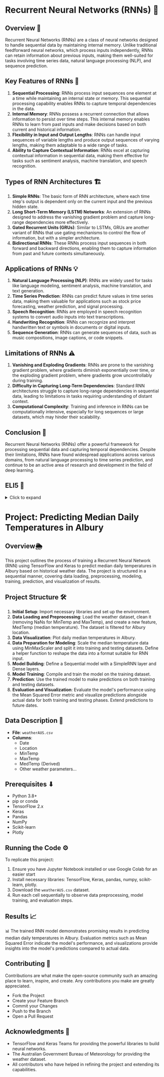 # Recurrent Neural Networks (RNNs) 🧠

## Overview 🌟
Recurrent Neural Networks (RNNs) are a class of neural networks designed to handle sequential data by maintaining internal memory. Unlike traditional feedforward neural networks, which process inputs independently, RNNs can retain information about previous inputs, making them well-suited for tasks involving time series data, natural language processing (NLP), and sequence prediction.

## Key Features of RNNs 🔄
1. **Sequential Processing**: RNNs process input sequences one element at a time while maintaining an internal state or memory. This sequential processing capability enables RNNs to capture temporal dependencies in the data.
2. **Internal Memory**: RNNs possess a recurrent connection that allows information to persist over time steps. This internal memory enables RNNs to learn from past inputs and make decisions based on both current and historical information.
3. **Flexibility in Input and Output Lengths**: RNNs can handle input sequences of variable lengths and produce output sequences of varying lengths, making them adaptable to a wide range of tasks.
4. **Ability to Capture Contextual Information**: RNNs excel at capturing contextual information in sequential data, making them effective for tasks such as sentiment analysis, machine translation, and speech recognition.

## Types of RNN Architectures 🏗️
1. **Simple RNNs**: The basic form of RNN architecture, where each time step's output is dependent only on the current input and the previous hidden state.
2. **Long Short-Term Memory (LSTM) Networks**: An extension of RNNs designed to address the vanishing gradient problem and capture long-range dependencies more effectively.
3. **Gated Recurrent Units (GRUs)**: Similar to LSTMs, GRUs are another variant of RNNs that use gating mechanisms to control the flow of information, but with a simpler architecture.
4. **Bidirectional RNNs**: These RNNs process input sequences in both forward and backward directions, enabling them to capture information from past and future contexts simultaneously.

## Applications of RNNs 💡
1. **Natural Language Processing (NLP)**: RNNs are widely used for tasks like language modeling, sentiment analysis, machine translation, and text generation.
2. **Time Series Prediction**: RNNs can predict future values in time series data, making them valuable for applications such as stock price forecasting, weather prediction, and signal processing.
3. **Speech Recognition**: RNNs are employed in speech recognition systems to convert audio inputs into text transcriptions.
4. **Handwriting Recognition**: RNNs can recognize and interpret handwritten text or symbols in documents or digital inputs.
5. **Sequence Generation**: RNNs can generate sequences of data, such as music compositions, image captions, or code snippets.

## Limitations of RNNs ⚠️
1. **Vanishing and Exploding Gradients**: RNNs are prone to the vanishing gradient problem, where gradients diminish exponentially over time, or the exploding gradient problem, where gradients grow uncontrollably during training.
2. **Difficulty in Capturing Long-Term Dependencies**: Standard RNN architectures struggle to capture long-range dependencies in sequential data, leading to limitations in tasks requiring understanding of distant context.
3. **Computational Complexity**: Training and inference in RNNs can be computationally intensive, especially for long sequences or large datasets, which may hinder their scalability.

## Conclusion 🌟
Recurrent Neural Networks (RNNs) offer a powerful framework for processing sequential data and capturing temporal dependencies. Despite their limitations, RNNs have found widespread applications across various domains, from natural language processing to time series prediction, and continue to be an active area of research and development in the field of deep learning.


## ELI5 🧒
<details>
<summary>Click to expand</summary>
  
## What are RNNs? 🤔

Recurrent Neural Networks (RNNs) are a sophisticated class of artificial neural networks uniquely capable of processing sequences of data such as text, genomes, handwriting, or numerical time series from various sources. Unlike traditional neural networks, RNNs excel in applications where the sequence of data points is crucial, thanks to their ability to maintain a memory of previous inputs.

## Why RNNs? 🌟

In the digital age, data doesn't always come in independent packets. More often, it's a continuous stream of information where the sequence matters. Before RNNs, models struggled with sequential data, unable to leverage past information for future predictions. RNNs bridge this gap by incorporating a loop mechanism that allows them to retain a form of memory.

## How do RNNs Work? 🛠️

RNNs introduce a loop within themselves, processing data sequentially while retaining a memory (hidden state) of what has been computed thus far. This process allows RNNs to utilize previous computations (memory) in conjunction with the current input, a significant leap in handling sequential data.

1. **Loop Mechanism:** Combines current data input with the output from the previous step.
2. **Hidden State:** Acts as the RNN's memory, updated with each step, carrying information learned from prior inputs.
3. **Output Layer:** Depending on the task, outputs can be generated at each step or at the sequence's end.

## Challenges with RNNs 🚧

- **Vanishing Gradient Problem:** Training RNNs is notoriously challenging due to gradients diminishing as they are propagated back through time, complicating the learning of correlations in distant events.
- **Long Sequences:** The vanishing gradient issue makes it difficult for RNNs to process long sequences effectively, often losing context from earlier in the sequence.

## Applications of RNNs 📈

RNNs have proven effective across a variety of domains, including:
- Text generation
- Speech recognition
- Language translation
- Time-series forecasting

This introduction sets the stage for exploring more advanced models like LSTM and GRU networks, which build upon the foundational concepts of RNNs to address their limitations and enhance their capabilities. 🚀

</details>

# Project: Predicting Median Daily Temperatures in Albury

## Overview🌦️ 

This project outlines the process of training a Recurrent Neural Network (RNN) using TensorFlow and Keras to predict median daily temperatures in Albury based on historical weather data. The project is structured in a sequential manner, covering data loading, preprocessing, modeling, training, prediction, and visualization of results.

## Project Structure 🛠️

1. **Initial Setup**: Import necessary libraries and set up the environment.
2. **Data Loading and Preprocessing**: Load the weather dataset, clean it (removing NaNs for MinTemp and MaxTemp), and create a new feature, MedTemp (median temperature). The dataset is filtered for Albury location.
3. **Data Visualization**: Plot daily median temperatures in Albury.
4. **Data Preparation for Modeling**: Scale the median temperature data using MinMaxScaler and split it into training and testing datasets. Define a helper function to reshape the data into a format suitable for RNN input.
5. **Model Building**: Define a Sequential model with a SimpleRNN layer and Dense layers.
6. **Model Training**: Compile and train the model on the training dataset.
7. **Prediction**: Use the trained model to make predictions on both training and testing datasets.
8. **Evaluation and Visualization**: Evaluate the model's performance using the Mean Squared Error metric and visualize predictions alongside actual data for both training and testing phases. Extend predictions to future dates.

## Data Description 🚀

- **File**: `weatherAUS.csv`
- **Columns**: 
  - Date
  - Location
  - MinTemp
  - MaxTemp
  - MedTemp (Derived)
  - Other weather parameters...

## Prerequisites ⬇
- Python 3.8+
- pip or conda
- TensorFlow 2.x
- Keras
- Pandas
- NumPy
- Scikit-learn
- Plotly

## Running the Code ⚙

To replicate this project:

1. Ensure you have Jupyter Notebook installed or use Google Colab for an easier start
2. Install necessary libraries: TensorFlow, Keras, pandas, numpy, scikit-learn, plotly.
3. Download the `weatherAUS.csv` dataset.
4. Run each cell sequentially to observe data preprocessing, model training, and evaluation steps.


## Results 📈

📊 The trained RNN model demonstrates promising results in predicting median daily temperatures in Albury. Evaluation metrics such as Mean Squared Error indicate the model's performance, and visualizations provide insights into the model's predictions compared to actual data.

## Contributing 🤝

Contributions are what make the open-source community such an amazing place to learn, inspire, and create. Any contributions you make are greatly appreciated.

- Fork the Project
- Create your Feature Branch 
- Commit your Changes 
- Push to the Branch 
- Open a Pull Request

## Acknowledgments 🌟

- TensorFlow and Keras Teams for providing the powerful libraries to build neural networks.
- The Australian Government Bureau of Meteorology for providing the weather dataset.
- All contributors who have helped in refining the project and extending its capabilities.

